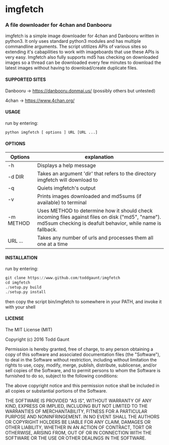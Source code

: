 imgfetch
========

### A file downloader for 4chan and Danbooru

imgfetch is a simple image downloader for 4chan and Danbooru written in python3. It only uses standard python3 modules and has multiple commandline arguments. The script utitlizes APIs of various sites so extending it's cabapilities to work with imageboards that use these APIs is very easy. Imgfetch also fully supports md5 has checking on downloaded images so a thread can be downloaded every few minutes to download the latest images without having to download/create duplicate files.

#### SUPPORTED SITES

Danbooru -> https://danbooru.donmai.us/ (possibly others but untested)

4chan -> https://www.4chan.org/

#### USAGE

run by entering:
```python
python imgfetch [ options ] URL [URL ...]
```

#### OPTIONS

Options | explanation
--------|------------
-h | Displays a help message
-d DIR | Takes an argument 'dir' that refers to the directory imgfetch will download to
-q | Quiets imgfetch's output
-v | Prints images downloaded and md5sums (if available) to terminal
-m METHOD | Uses METHOD to determine how it should check incoming files against files on disk ("md5", "name"). md5sum checking is deafult behavior, while name is fallback.
URL ... | Takes any number of urls and processes them all one at a time

#### INSTALLATION
run by entering:
```python
git clone https://www.github.com/toddgaunt/imgfetch
cd imgfetch
./setup.py build
./setup.py install
```

then copy the script bin/imgfetch to somewhere in your PATH, and invoke it with your shell



#### LICENSE
The MIT License (MIT)

Copyright (c) 2016 Todd Gaunt

Permission is hereby granted, free of charge, to any person obtaining a copy of this software and associated documentation files (the "Software"), to deal in the Software without restriction, including without limitation the rights to use, copy, modify, merge, publish, distribute, sublicense, and/or sell copies of the Software, and to permit persons to whom the Software is furnished to do so, subject to the following conditions:

The above copyright notice and this permission notice shall be included in all copies or substantial portions of the Software.

THE SOFTWARE IS PROVIDED "AS IS", WITHOUT WARRANTY OF ANY KIND, EXPRESS OR IMPLIED, INCLUDING BUT NOT LIMITED TO THE WARRANTIES OF MERCHANTABILITY, FITNESS FOR A PARTICULAR PURPOSE AND NONINFRINGEMENT. IN NO EVENT SHALL THE AUTHORS OR COPYRIGHT HOLDERS BE LIABLE FOR ANY CLAIM, DAMAGES OR OTHER LIABILITY, WHETHER IN AN ACTION OF CONTRACT, TORT OR OTHERWISE, ARISING FROM, OUT OF OR IN CONNECTION WITH THE SOFTWARE OR THE USE OR OTHER DEALINGS IN THE SOFTWARE.

